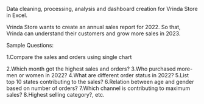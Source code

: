Data cleaning, processing, analysis and dashboard creation for Vrinda Store in Excel.

Vrinda Store wants to create an annual sales report for 2022. So that, Vrinda can understand their customers and grow more sales in 2023.

Sample Questions:

1.Compare the sales and orders using single chart

2.Which month got the highest sales and orders?
3.Who purchased more- men or women in 2022?
4.What are different order status in 2022?
5.List top 10 states contributing to the sales?
6.Relation between age and gender based on number of orders?
7.Which channel is contributing to maximum sales?
8.Highest selling category?, etc.
